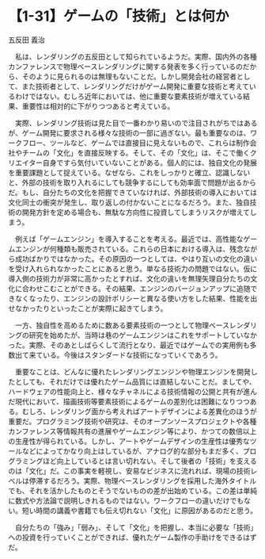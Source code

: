 # 【1-31】ゲームの「技術」とは何か

<div class="author">五反田 義治</div>

　私は、レンダリングの五反田として知られているようだ。実際、国内外の各種カンファレンスで物理ベースレンダリングに関する発表を多く行っているのだから、そのように見られるのは無理もないことだ。しかし開発会社の経営者として、また技術者として、レンダリングだけがゲーム開発に重要な技術と考えているわけではない。むしろ近年においては、他に重要な要素技術が増えている結果、重要性は相対的に下がりつつあると考えている。

　実際、レンダリング技術は見た目で一番わかり易いので注目されがちではあるが、ゲーム開発に要求される様々な技術の一部に過ぎない。最も重要なのは、ワークフロー、ツールなど、ゲームでは直接目に見えないもので、これらは制作会社やチームの「文化」を直接反映する。そして、その「文化」は、そこで働くクリエイター自身ですら気付いていないことがある。個人的には、独自文化の発展を重要課題として捉えている。なぜなら、これをしっかりと確立、認識しないと、外部の技術を取り入れるにしても競争するにしても効率面で問題が出るからだ。もし、自分たちの文化を把握できていなければ、外部技術の導入においては文化同士の衝突が発生し、取り返しの付かないことになるだろう。また、独自技術の開発方針を定める場合も、無駄な方向性に投資してしまうリスクが増えてしまう。

　例えば「ゲームエンジン」を導入することを考える。最近では、高性能なゲームエンジンが何種類も販売されている。これらの日本における導入は、残念ながら成功ばかりではなかった。その原因の一つとしては、やはり互いの文化の違いを受け入れられなかったことにあると思う。単なる技術力の問題ではない。仮に導入側の技術力が非常に高かったとすれば、文化の違いを無理矢理自分たちの文化に合わせこむことができる。その結果、エンジンのバージョンアップに追随できなくなったり、エンジンの設計ポリシーと異なる使い方をした結果、性能を出せなかったりといったことが実際に起きてしまう。

　一方、独自性を高めるために数ある要素技術の一つとして物理ベースレンダリングの研究を始めたが、当時は巷のゲームエンジンはこれをサポートしていなかった。実際、そのあとしばらくして流行となり、最近ではゲームでの実用例も多数出て来ている。今後はスタンダードな技術になっていくであろう。

　重要なことは、どんなに優れたレンダリングエンジンや物理エンジンを開発したとしても、それだけでは優れたゲーム品質には直結しないことだ。ましてや、ハードウェアの性能向上と、様々なチャネルによる技術情報の公開と共有が進んだ現代において、描画技術等要素技術によるゲームの差別化は困難になりつつある。むしろ、レンダリング面から考えればアートデザインによる差異化のほうが重要だ。プログラミング技術や研究は、そのオープンソースプロジェクトや各種カンファレンス等情報共有の進展やゲームエンジン等により、かつての数倍以上の生産性が得られている。しかし、アートやゲームデザインの生産性は優秀なツールなどによってかなり向上はしているが、アナログ的な部分もまだ多く、プログラミングほど向上しているとは言い切れない。そして後者の「技術」を支えるのは「文化」だ。この事実を軽視し、安易なビジネスに流れれば、現場の技術レベルは停滞するだろう。実際、物理ベースレンダリングを採用した海外タイトルでも、それを活かしたものとそうでないものの差が出始めている。この差は単純に数式や方法論で説明しきれるものではない。ワークフローの違いだけでもない。短い時間の講義や書籍でも伝え切れない「文化」に原因があるのだと思う。

　自分たちの「強み」「弱み」、そして「文化」を把握し、本当に必要な「技術」への投資を行っていくことができれば、優れたゲーム製作の手助けをできるはずだ。
